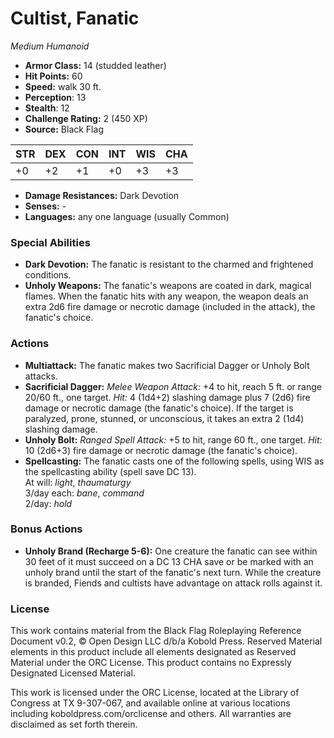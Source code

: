 # Cultist, Fanatic

*Medium* *Humanoid*

- **Armor Class:** 14 (studded leather)
- **Hit Points:** 60 
- **Speed:** walk 30 ft.
- **Perception**: 13
- **Stealth**: 12
- **Challenge Rating:** 2 (450 XP)
- **Source:** Black Flag

| STR | DEX | CON | INT | WIS | CHA |
| --- | --- | --- | --- | --- | --- |
| +0 | +2 | +1 | +0 | +3 | +3 |

- **Damage Resistances:** Dark Devotion
- **Senses:** -
- **Languages:** any one language (usually Common)

### Special Abilities

- **Dark Devotion:** The fanatic is resistant to the charmed and frightened conditions.
- **Unholy Weapons:** The fanatic's weapons are coated in dark, magical flames. When the fanatic hits with any weapon, the weapon deals an extra 2d6 fire damage or necrotic damage (included in the attack), the fanatic's choice.

### Actions

- **Multiattack:** The fanatic makes two Sacrificial Dagger or Unholy Bolt attacks.
- **Sacrificial Dagger:** _Melee Weapon Attack:_ +4 to hit, reach 5 ft. or range 20/60 ft., one target. _Hit:_ 4 (1d4+2) slashing damage plus 7 (2d6) fire damage or necrotic damage (the fanatic's choice). If the target is paralyzed, prone, stunned, or unconscious, it takes an extra 2 (1d4) slashing damage.
- **Unholy Bolt:** _Ranged Spell Attack:_ +5 to hit, range 60 ft., one target. _Hit:_ 10 (2d6+3) fire damage or necrotic damage (the fanatic's choice).
- **Spellcasting:** The fanatic casts one of the following spells, using WIS as the spellcasting ability (spell save DC 13).<br>At will: _light_, _thaumaturgy_<br>3/day each: _bane_, _command_<br>2/day: _hold_

### Bonus Actions

- **Unholy Brand (Recharge 5-6):** One creature the fanatic can see within 30 feet of it must succeed on a DC 13 CHA save or be marked with an unholy brand until the start of the fanatic's next turn. While the creature is branded, Fiends and cultists have advantage on attack rolls against it.


### License

This work contains material from the Black Flag Roleplaying Reference Document v0.2, © Open Design LLC d/b/a Kobold Press. Reserved Material elements in this product include all elements designated as Reserved Material under the ORC License. This product contains no Expressly Designated Licensed Material.

This work is licensed under the ORC License, located at the Library of Congress at TX 9-307-067, and available online at various locations including koboldpress.com/orclicense and others. All warranties are disclaimed as set forth therein.

